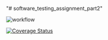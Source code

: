 "# software_testing_assignment_part2" 

![workflow](https://github.com/villehelin/software_testing_assignment_part2/actions/workflows/node.js.yml/badge.svg)

[![Coverage Status](https://coveralls.io/repos/github/villehelin/software_testing_assignment_part2/badge.svg)](https://coveralls.io/github/villehelin/software_testing_assignment_part2)
